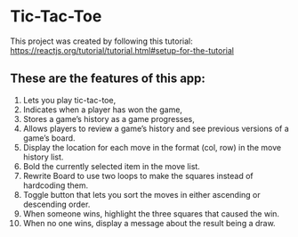 # Tic-Tac-Toe
This project was created by following this tutorial: https://reactjs.org/tutorial/tutorial.html#setup-for-the-tutorial 

## These are the features of this app: 
1. Lets you play tic-tac-toe,
2. Indicates when a player has won the game,
3. Stores a game’s history as a game progresses,
4. Allows players to review a game’s history and see previous versions of a game’s board.
5. Display the location for each move in the format (col, row) in the move history list.
6. Bold the currently selected item in the move list.
7. Rewrite Board to use two loops to make the squares instead of hardcoding them.
8. Toggle button that lets you sort the moves in either ascending or descending order.
9. When someone wins, highlight the three squares that caused the win.
10. When no one wins, display a message about the result being a draw.
